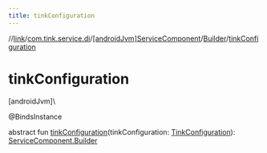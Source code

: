 ```yaml
---
title: tinkConfiguration
---
```

//[link](../../../../index.html)/[com.tink.service.di](../../index.html)/[[androidJvm]ServiceComponent](../index.html)/[Builder](index.html)/[tinkConfiguration](tink-configuration.html)



# tinkConfiguration



[androidJvm]\




@BindsInstance



abstract fun [tinkConfiguration](tink-configuration.html)(tinkConfiguration: [TinkConfiguration](../../../com.tink.service.network/[android-jvm]-tink-configuration/index.html)): [ServiceComponent.Builder](index.html)




